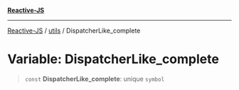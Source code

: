 [**Reactive-JS**](../../README.md)

***

[Reactive-JS](../../README.md) / [utils](../README.md) / DispatcherLike\_complete

# Variable: DispatcherLike\_complete

> `const` **DispatcherLike\_complete**: unique `symbol`
